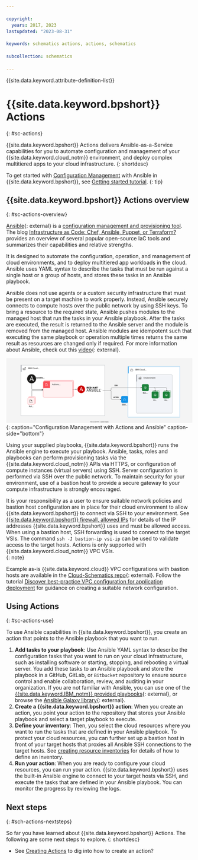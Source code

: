 ```yaml
---

copyright:
  years: 2017, 2023
lastupdated: "2023-08-31"

keywords: schematics actions, actions, schematics

subcollection: schematics

---
```


{{site.data.keyword.attribute-definition-list}}

# {{site.data.keyword.bpshort}} Actions
{: #sc-actions}

{{site.data.keyword.bpshort}} Actions delivers Ansible-as-a-Service capabilities for you to automate configuration and management of your {{site.data.keyword.cloud_notm}} environment, and deploy complex multitiered apps to your cloud infrastructure. 
{: shortdesc}

To get started with [Configuration Management](/docs/schematics?topic=schematics-schematics-open-projects#sc-iac-cm) with Ansible in {{site.data.keyword.bpshort}}, see [Getting started tutorial](/docs/schematics?topic=schematics-getting-started-ansible). 
{: tip}

## {{site.data.keyword.bpshort}} Actions overview
{: #sc-actions-overview}

[Ansible](https://www.ansible.com/){: external} is a [configuration management and provisioning tool](/docs/schematics?topic=schematics-schematics-open-projects). The blog [Infrastructure as Code: Chef, Ansible, Puppet, or Terraform?](https://www.ibm.com/cloud/blog/chef-ansible-puppet-terraform) provides an overview of several popular open-source IaC tools and summarizes their capabilities and relative strengths. 

It is designed to automate the configuration, operation, and management of cloud environments, and to deploy multitiered app workloads in the cloud. Ansible uses YAML syntax to describe the tasks that must be run against a single host or a group of hosts, and stores these tasks in an Ansible playbook. 

Ansible does not use agents or a custom security infrastructure that must be present on a target machine to work properly. Instead, Ansible securely connects to compute hosts over the public network by using SSH keys. To bring a resource to the required state, Ansible pushes modules to the managed host that run the tasks in your Ansible playbook. After the tasks are executed, the result is returned to the Ansible server and the module is removed from the managed host. Ansible modules are idempotent such that executing the same playbook or operation multiple times returns the same result as resources are changed only if required. For more information about Ansible, check out this [video](https://www.youtube.com/watch?v=fHO1X93e4WA){: external}. 

![Configuration Management with Actions and Ansible](/images/new/sc-actions.svg){: caption="Configuration Management with Actions and Ansible" caption-side="bottom"}

Using your supplied playbooks, {{site.data.keyword.bpshort}} runs the Ansible engine to execute your playbook. Ansible, tasks, roles and playbooks can perform provisioning tasks via the {{site.data.keyword.cloud_notm}} APIs via HTTPS, or configuration of compute instances (virtual servers) using SSH. Server configuration is performed via SSH over the public network. To maintain security for your environment, use of a bastion host to provide a secure gateway to your compute infrastructure is strongly encouraged.     

It is your responsibility as a user to ensure suitable network policies and bastion host configuration are in place for their cloud environment to allow {{site.data.keyword.bpshort}} to connect via SSH to your environment. See [{{site.data.keyword.bpshort}} firewall, allowed IPs](/docs/schematics?topic=schematics-allowed-ipaddresses) for details of the IP addresses {{site.data.keyword.bpshort}} uses and must be allowed access. When using a bastion host, SSH forwarding is used to connect to the target VSIs. The command `ssh -J bastion-ip vsi-ip` can be used to validate access to the target hosts. Actions is only supported with {{site.data.keyword.cloud_notm}} VPC VSIs.  
{: note}

Example as-is {{site.data.keyword.cloud}} VPC configurations with bastion hosts are available in the [Cloud-Schematics repo](https://github.com/orgs/Cloud-Schematics/repositories?q=bastion&type=all&language=&sort=){: external}. Follow the tutorial [Discover best-practice VPC configuration for application deployment](https://developer.ibm.com/articles/secure-vpc-access-with-a-bastion-host-and-terraform/) for guidance on creating a suitable network configuration. 

## Using Actions
{: #sc-actions-use}

To use Ansible capabilities in {{site.data.keyword.bpshort}}, you create an action that points to the Ansible playbook that you want to run. 

1. **Add tasks to your playbook**: Use Ansible YAML syntax to describe the configuration tasks that you want to run on your cloud infrastructure, such as installing software or starting, stopping, and rebooting a virtual server. You add these tasks to an Ansible playbook and store the playbook in a GitHub, GitLab, or `Bitbucket` repository to ensure source control and enable collaboration, review, and auditing in your organization. If you are not familiar with Ansible, you can use one of the [{{site.data.keyword.IBM_notm}} provided playbooks](https://github.com/Cloud-Schematics){: external}, or browse the [Ansible Galaxy library](https://galaxy.ansible.com/){: external}.
2. **Create a {{site.data.keyword.bpshort}} action**: When you create an action, you point your action to the repository that stores your Ansible playbook and select a target playbook to execute. 
3. **Define your inventory**: 
Then, you select the cloud resources where you want to run the tasks that are defined in your Ansible playbook. To protect your cloud resources, you can further set up a bastion host in front of your target hosts that proxies all Ansible SSH connections to the target hosts. See [creating resource inventories](https://cloud.ibm.com/docs/schematics?topic=schematics-inventories-setup) for details of how to define an inventory.
4. **Run your action**: When you are ready to configure your cloud resources, you can run your action. {{site.data.keyword.bpshort}} uses the built-in Ansible engine to connect to your target hosts via SSH, and execute the tasks that are defined in your Ansible playbook. You can monitor the progress by reviewing the logs. 

## Next steps
{: #sch-actions-nextsteps}

So far you have learned about {{site.data.keyword.bpshort}} Actions. The following are some next steps to explore.
{: shortdesc}

- See [Creating Actions](/docs/schematics?topic=schematics-action-working#create-action) to dig into how to create an action?
